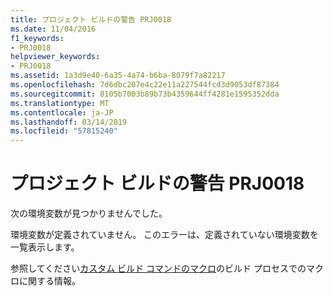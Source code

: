 ```yaml
---
title: プロジェクト ビルドの警告 PRJ0018
ms.date: 11/04/2016
f1_keywords:
- PRJ0018
helpviewer_keywords:
- PRJ0018
ms.assetid: 1a3d9e40-6a35-4a74-b6ba-8079f7a82217
ms.openlocfilehash: 7d6dbc207e4c22e11a227544fcd3d9053df87384
ms.sourcegitcommit: 8105b7003b89b73b4359644ff4281e1595352dda
ms.translationtype: MT
ms.contentlocale: ja-JP
ms.lasthandoff: 03/14/2019
ms.locfileid: "57815240"
---
```

# <a name="project-build-warning-prj0018"></a>プロジェクト ビルドの警告 PRJ0018

次の環境変数が見つかりませんでした。

環境変数が定義されていません。 このエラーは、定義されていない環境変数を一覧表示します。

参照してください[カスタム ビルド コマンドのマクロ](../../build/reference/common-macros-for-build-commands-and-properties.md)のビルド プロセスでのマクロに関する情報。